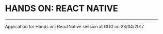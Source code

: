 # HANDS ON: REACT NATIVE
------

Application for Hands on: ReactNative session at GDG on 23/04/2017.
